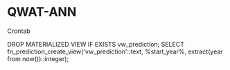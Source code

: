 # QWAT-ANN

Crontab

DROP MATERIALIZED VIEW IF EXISTS vw_prediction; SELECT fn_prediction_create_view('vw_prediction'::text, %start_year%, extract(year from now())::integer);
